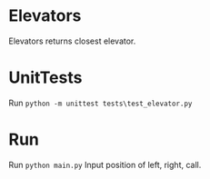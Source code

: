 # Elevators
Elevators returns closest elevator.

# UnitTests
Run `python -m unittest tests\test_elevator.py`

# Run
Run `python main.py`
Input position of left, right, call.